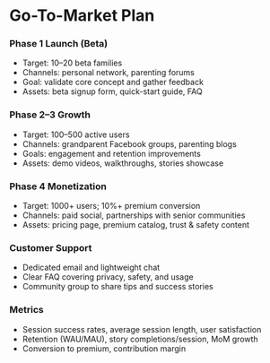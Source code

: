 # Go-To-Market Plan

### Phase 1 Launch (Beta)
- Target: 10–20 beta families
- Channels: personal network, parenting forums
- Goal: validate core concept and gather feedback
- Assets: beta signup form, quick-start guide, FAQ

### Phase 2–3 Growth
- Target: 100–500 active users
- Channels: grandparent Facebook groups, parenting blogs
- Goals: engagement and retention improvements
- Assets: demo videos, walkthroughs, stories showcase

### Phase 4 Monetization
- Target: 1000+ users; 10%+ premium conversion
- Channels: paid social, partnerships with senior communities
- Assets: pricing page, premium catalog, trust & safety content

### Customer Support
- Dedicated email and lightweight chat
- Clear FAQ covering privacy, safety, and usage
- Community group to share tips and success stories

### Metrics
- Session success rates, average session length, user satisfaction
- Retention (WAU/MAU), story completions/session, MoM growth
- Conversion to premium, contribution margin 